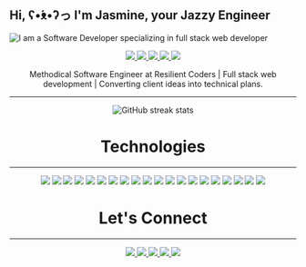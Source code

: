 ## Hi, ʕ•́ᴥ•̀ʔっ I'm Jasmine, your Jazzy Engineer 
![I am a Software Developer specializing in full stack web developer](https://i.imgur.com/WVdrZGX.png)

<p align="center">
  <a href="https://jazzyengineer-jasminedm.netlify.app" target="_blank">
    <img src="https://img.shields.io/static/v1?label=|&message=WEBSITE&color=4FCAD7&style=plastic&logo=atom&logo-color=white"/>
  </a>
  <a href="https://www.linkedin.com/in/jazzyengineer" target="_blank">
    <img src="https://img.shields.io/static/v1?label=|&message=LINKED-IN&color=D31EBF&style=plastic&logo=linkedin&logo-color=white"/>
  </a>
  <a href="https://twitter.com/JazzyEngineer" target="_blank">
    <img src="https://img.shields.io/static/v1?label=|&message=TWITTER&color=4FCAD7&style=plastic&logo=twitter&logo-color=white"/>
  </a>
  <a href="https://drive.google.com/file/d/15tRqdInL9h9_jo0UCRSAo75ZC6_MvW-v/view?usp=sharing" target="_blank">
      <img src="https://img.shields.io/static/v1?label=|&message=RESUME&color=D31EBF&style=plastic&logo=buffer&logo-color=white"/>
  </a>
<a href="mailto:dev.jasminedm@gmail.com" target="_blank">
    <img src="https://img.shields.io/static/v1?label=|&message=EMAIL&color=4FCAD7&style=plastic&logo=minutemailer&logo-color=white"/>
  </a>
</p>
<p align="center"> Methodical Software Engineer at Resilient Coders | Full stack web development | Converting client ideas into technical plans.
</p>
<hr>

<section align="center">

![GitHub streak stats](https://streak-stats.demolab.com/?user=Jasminedm) 
</section>

<h1 align="center">Technologies</h1>
<hr></hr>

<p align="center">
<img src="https://img.shields.io/static/v1?label=|&message=HTML5&color=56aebf&style=plastic&logo=html5"/>
    <img src="https://img.shields.io/static/v1?label=|&message=CSS3&color=56aebf&style=plastic&logo=css3"/>
    <img src="https://img.shields.io/static/v1?label=|&message=BOOTSTRAP&color=56aebf&style=plastic&logo=bootstrap"/>
<img src="https://img.shields.io/static/v1?label=|&message=TAILWIND&color=D31EBF&style=plastic&logo=tailwindCSS"/>
    <img src="https://img.shields.io/static/v1?label=|&message=JAVASCRIPT&color=56aebf&style=plastic&logo=javascript"/>
    <img src="https://img.shields.io/static/v1?label=|&message=REACT.JS&color=4394a3&style=plastic&logo=react"/>
    <img src="https://img.shields.io/static/v1?label=|&message=JSON&color=4394a3&style=plastic&logo=JSON"/>
    <img src="https://img.shields.io/static/v1?label=|&message=NODE.JS&color=2c7582&style=plastic&logo=node.js"/>
    <img src="https://img.shields.io/static/v1?label=|&message=EXPRESS&color=2c7582&style=plastic&logo=EXPRESS"/>
<img src="https://img.shields.io/static/v1?label=|&message=MONGODB&color=289c8a&style=plastic&logo=mongodb"/>
<img src="https://img.shields.io/static/v1?label=|&message=JQUERY&color=289c8a&style=plastic&logo=JQUERY"/>
<img src="https://img.shields.io/static/v1?label=|&message=CLOUDINARY&color=289c8a&style=plastic&logo=cloudways"/>
<img src="https://img.shields.io/static/v1?label=|&message=POSTGRESQL&color=2ab59f&style=plastic&logo=POSTGRESQL"/>
<img src="https://img.shields.io/static/v1?label=|&message=GIT&color=32e6c9&style=plastic&logo=GIT"/>
<img src="https://img.shields.io/static/v1?label=|&message=WORDPRESS&color=32e6c9&style=plastic&logo=wordpress"/>
<img src="https://img.shields.io/static/v1?label=|&message=ADOBE&color=D31EBF&style=plastic&logo=ADOBE"/>
<img src="https://img.shields.io/static/v1?label=|&message=LINUX&color=6d9ce3&style=plastic&logo=LINUX"/>
<img src="https://img.shields.io/static/v1?label=|&message=WIX&color=6d9ce3&style=plastic&logo=WIX"/>
<img src="https://img.shields.io/static/v1?label=|&message=CANVA&color=5d85c2&style=plastic&logo=CANVA"/>
<img src="https://img.shields.io/static/v1?label=|&message=FIGMA&color=5d85c2&style=plastic&logo=FIGMA"/>
</p>




<h1 align="center">Let's Connect</h1>
<hr></hr>
<p align="center">
  <a href="https://jazzyengineer-jasminedm.netlify.app" target="_blank">
    <img src="https://img.shields.io/static/v1?label=|&message=WEBSITE&color=4FCAD7&style=plastic&logo=atom&logo-color=white"/>
  </a>
  <a href="https://www.linkedin.com/in/jazzyengineer" target="_blank">
    <img src="https://img.shields.io/static/v1?label=|&message=LINKED-IN&color=D31EBF&style=plastic&logo=linkedin&logo-color=white"/>
  </a>
  <a href="https://twitter.com/JazzyEngineer" target="_blank">
    <img src="https://img.shields.io/static/v1?label=|&message=TWITTER&color=4FCAD7&style=plastic&logo=twitter&logo-color=white"/>
  </a>
  <a href="https://drive.google.com/file/d/15tRqdInL9h9_jo0UCRSAo75ZC6_MvW-v/view?usp=sharing" target="_blank">
      <img src="https://img.shields.io/static/v1?label=|&message=RESUME&color=D31EBF&style=plastic&logo=buffer&logo-color=white"/>
  </a>
<a href="mailto:dev.jasminedm@gmail.com" target="_blank">
    <img src="https://img.shields.io/static/v1?label=|&message=EMAIL&color=4FCAD7&style=plastic&logo=minutemailer&logo-color=white"/>
  </a>
</p>
